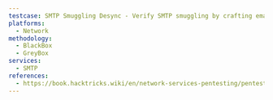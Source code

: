 ```yaml
---
testcase: SMTP Smuggling Desync - Verify SMTP smuggling by crafting email bodies containing alternate terminators (e.g., \n.\r) and multiple SMTP sessions
platforms: 
  - Network
methodology: 
  - BlackBox
  - GreyBox
services:
  - SMTP
references:
  - https://book.hacktricks.wiki/en/network-services-pentesting/pentesting-smtp/index.html
---
```

